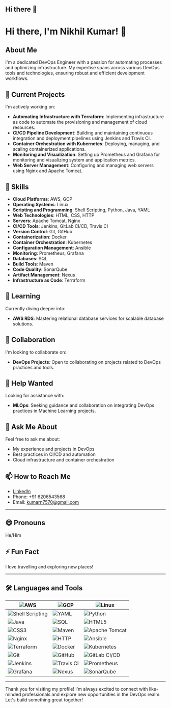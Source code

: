## Hi there 👋

<!--
**Nick1200000/Nick1200000** is a ✨ _special_ ✨ repository because its `README.md` (this file) appears on your GitHub profile.

Here are some ideas to get you started:



- 🔭 I’m currently working on AWS, TERRAFORM, JENKINS, DOCKER , KUBERNETES
- 🌱 I’m currently learning AWS RDS
- 👯 I’m looking to collaborate on DEVOPS
- 🤔 I’m looking for help with MLOPS
- 💬 Ask me about Myself
- 📫 How to reach me: www.linkedin.com/in/nikhil-kumar-4bbb7a216
- 😄 Pronouns: He/Him
- ⚡ Fun fact: Travelling


# Hi there, I'm Nikhil Kumar! 👋

## About Me
I'm a dedicated DevOps Engineer with a passion for automating processes and optimizing infrastructure. My expertise spans across various DevOps tools and technologies, ensuring robust and efficient development workflows.

## 🔭 Current Projects
I'm actively working on:
- **AWS**: Designing and managing scalable and secure cloud infrastructure.
- **Linux**: Leveraging the power of Linux for development and deployment environments.
- **Shell Scripting**: Automating routine tasks and managing server configurations.
- **Python**: Writing automation scripts and tools.
- **Java**: Developing and deploying Java applications.
- **Web Servers**: Configuring and managing web servers.
- **HTTP**: Understanding and utilizing HTTP protocols for web communication.
- **Apache Tomcat**: Deploying and managing Java-based web applications.
- **Nginx**: Implementing Nginx for reverse proxy, load balancing, and serving static content.
- **Jenkins**: Creating and maintaining CI/CD pipelines for automated build, test, and deployment.
- **Docker**: Containerizing applications for consistent and scalable deployments.
- **Kubernetes**: Orchestrating containerized applications for high availability and resilience.
- **Travis CI**: Implementing CI/CD pipelines with Travis CI.
- **Prometheus**: Monitoring system and application metrics.
- **Grafana**: Visualizing monitoring data for actionable insights.
- **SQL**: Managing and querying relational databases.
- **Maven**: Building and managing Java project dependencies.
- **SonarQube**: Ensuring code quality and security through continuous inspection.
- **Terraform**: Defining infrastructure as code for consistent and reproducible environments.

## 🌱 Learning
Currently diving deeper into:
- **AWS RDS**: Mastering relational database services for scalable database solutions.

## 👯 Collaboration
I'm looking to collaborate on:
- **DevOps Projects**: Open to collaborating on projects related to DevOps practices and tools.

## 🤔 Help Wanted
Looking for assistance with:
- **MLOps**: Seeking guidance and collaboration on integrating DevOps practices in Machine Learning projects.

## 💬 Ask Me About
Feel free to ask me about:
- My experience and projects in DevOps
- Best practices in CI/CD and automation
- Cloud infrastructure and container orchestration

## 📫 How to Reach Me
- [LinkedIn](https://www.linkedin.com/in/nikhil-kumar-4bbb7a216)
- Phone: +91 6206543568
- Email: kumarn7570@gmail.com

## 😄 Pronouns
He/Him

## ⚡ Fun Fact
I love travelling and exploring new places!

---

Thank you for visiting my profile! I'm always excited to connect with like-minded professionals and explore new opportunities in the DevOps realm. Let's build something great together!



<h3 align="left">Languages and Tools:</h3>
<p align="left"> <a href="https://aws.amazon.com" target="_blank" rel="noreferrer"> <img src="https://raw.githubusercontent.com/devicons/devicon/master/icons/amazonwebservices/amazonwebservices-original-wordmark.svg" alt="aws" width="40" height="40"/> </a> <a href="https://azure.microsoft.com/en-in/" target="_blank" rel="noreferrer"> <img src="https://www.vectorlogo.zone/logos/microsoft_azure/microsoft_azure-icon.svg" alt="azure" width="40" height="40"/> </a> <a href="https://www.w3schools.com/css/" target="_blank" rel="noreferrer"> <img src="https://raw.githubusercontent.com/devicons/devicon/master/icons/css3/css3-original-wordmark.svg" alt="css3" width="40" height="40"/> </a> <a href="https://www.docker.com/" target="_blank" rel="noreferrer"> <img src="https://raw.githubusercontent.com/devicons/devicon/master/icons/docker/docker-original-wordmark.svg" alt="docker" width="40" height="40"/> </a> <a href="https://cloud.google.com" target="_blank" rel="noreferrer"> <img src="https://www.vectorlogo.zone/logos/google_cloud/google_cloud-icon.svg" alt="gcp" width="40" height="40"/> </a> <a href="https://git-scm.com/" target="_blank" rel="noreferrer"> <img src="https://www.vectorlogo.zone/logos/git-scm/git-scm-icon.svg" alt="git" width="40" height="40"/> </a> <a href="https://grafana.com" target="_blank" rel="noreferrer"> <img src="https://www.vectorlogo.zone/logos/grafana/grafana-icon.svg" alt="grafana" width="40" height="40"/> </a> <a href="https://heroku.com" target="_blank" rel="noreferrer"> <img src="https://www.vectorlogo.zone/logos/heroku/heroku-icon.svg" alt="heroku" width="40" height="40"/> </a> <a href="https://www.w3.org/html/" target="_blank" rel="noreferrer"> <img src="https://raw.githubusercontent.com/devicons/devicon/master/icons/html5/html5-original-wordmark.svg" alt="html5" width="40" height="40"/> </a> <a href="https://www.java.com" target="_blank" rel="noreferrer"> <img src="https://raw.githubusercontent.com/devicons/devicon/master/icons/java/java-original.svg" alt="java" width="40" height="40"/> </a> <a href="https://developer.mozilla.org/en-US/docs/Web/JavaScript" target="_blank" rel="noreferrer"> <img src="https://raw.githubusercontent.com/devicons/devicon/master/icons/javascript/javascript-original.svg" alt="javascript" width="40" height="40"/> </a> <a href="https://www.jenkins.io" target="_blank" rel="noreferrer"> <img src="https://www.vectorlogo.zone/logos/jenkins/jenkins-icon.svg" alt="jenkins" width="40" height="40"/> </a> <a href="https://www.elastic.co/kibana" target="_blank" rel="noreferrer"> <img src="https://www.vectorlogo.zone/logos/elasticco_kibana/elasticco_kibana-icon.svg" alt="kibana" width="40" height="40"/> </a> <a href="https://kubernetes.io" target="_blank" rel="noreferrer"> <img src="https://www.vectorlogo.zone/logos/kubernetes/kubernetes-icon.svg" alt="kubernetes" width="40" height="40"/> </a> <a href="https://www.linux.org/" target="_blank" rel="noreferrer"> <img src="https://raw.githubusercontent.com/devicons/devicon/master/icons/linux/linux-original.svg" alt="linux" width="40" height="40"/> </a> <a href="https://www.microsoft.com/en-us/sql-server" target="_blank" rel="noreferrer"> <img src="https://www.svgrepo.com/show/303229/microsoft-sql-server-logo.svg" alt="mssql" width="40" height="40"/> </a> <a href="https://www.mysql.com/" target="_blank" rel="noreferrer"> <img src="https://raw.githubusercontent.com/devicons/devicon/master/icons/mysql/mysql-original-wordmark.svg" alt="mysql" width="40" height="40"/> </a> <a href="https://www.nginx.com" target="_blank" rel="noreferrer"> <img src="https://raw.githubusercontent.com/devicons/devicon/master/icons/nginx/nginx-original.svg" alt="nginx" width="40" height="40"/> </a> <a href="https://www.php.net" target="_blank" rel="noreferrer"> <img src="https://raw.githubusercontent.com/devicons/devicon/master/icons/php/php-original.svg" alt="php" width="40" height="40"/> </a> <a href="https://www.python.org" target="_blank" rel="noreferrer"> <img src="https://raw.githubusercontent.com/devicons/devicon/master/icons/python/python-original.svg" alt="python" width="40" height="40"/> </a> <a href="https://www.rabbitmq.com" target="_blank" rel="noreferrer"> <img src="https://www.vectorlogo.zone/logos/rabbitmq/rabbitmq-icon.svg" alt="rabbitMQ" width="40" height="40"/> </a> 
<a href="https://www.selenium.dev" target="_blank" rel="noreferrer"> <img src="https://raw.githubusercontent.com/detain/svg-logos/780f25886640cef088af994181646db2f6b1a3f8/svg/selenium-logo.svg" alt="selenium" width="40" height="40"/> </a> <a href="https://travis-ci.org" target="_blank" rel="noreferrer"> <img src="https://www.vectorlogo.zone/logos/travis-ci/travis-ci-icon.svg" alt="travisci" width="40" height="40"/> </a> </p>



# Hi there, I'm Nikhil Kumar! 👋

## About Me
I'm a dedicated DevOps Engineer with a passion for automating processes and optimizing infrastructure. My expertise spans across various DevOps tools and technologies, ensuring robust and efficient development workflows.

## 🔭 Current Projects
I'm actively working on:
- **AWS**: Designing and managing scalable and secure cloud infrastructure.
- **Linux**: Leveraging the power of Linux for development and deployment environments.
- **Shell Scripting**: Automating routine tasks and managing server configurations.
- **Python**: Writing automation scripts and tools.
- **Java**: Developing and deploying Java applications.
- **Web Servers**: Configuring and managing web servers.
- **HTTP**: Understanding and utilizing HTTP protocols for web communication.
- **Apache Tomcat**: Deploying and managing Java-based web applications.
- **Nginx**: Implementing Nginx for reverse proxy, load balancing, and serving static content.
- **Jenkins**: Creating and maintaining CI/CD pipelines for automated build, test, and deployment.
- **Docker**: Containerizing applications for consistent and scalable deployments.
- **Kubernetes**: Orchestrating containerized applications for high availability and resilience.
- **Travis CI**: Implementing CI/CD pipelines with Travis CI.
- **Prometheus**: Monitoring system and application metrics.
- **Grafana**: Visualizing monitoring data for actionable insights.
- **SQL**: Managing and querying relational databases.
- **Maven**: Building and managing Java project dependencies.
- **SonarQube**: Ensuring code quality and security through continuous inspection.
- **Terraform**: Defining infrastructure as code for consistent and reproducible environments.

## 🌱 Learning
Currently diving deeper into:
- **AWS RDS**: Mastering relational database services for scalable database solutions.

## 👯 Collaboration
I'm looking to collaborate on:
- **DevOps Projects**: Open to collaborating on projects related to DevOps practices and tools.

## 🤔 Help Wanted
Looking for assistance with:
- **MLOps**: Seeking guidance and collaboration on integrating DevOps practices in Machine Learning projects.

## 💬 Ask Me About
Feel free to ask me about:
- My experience and projects in DevOps
- Best practices in CI/CD and automation
- Cloud infrastructure and container orchestration

## 📫 How to Reach Me
- [LinkedIn](https://www.linkedin.com/in/nikhil-kumar-4bbb7a216)
- Phone: +91 6206543568
- Email: kumarn7570@gmail.com

## 😄 Pronouns
He/Him

## ⚡ Fun Fact
I love travelling and exploring new places!

---

Thank you for visiting my profile! I'm always excited to connect with like-minded professionals and explore new opportunities in the DevOps realm. Let's build something great together!

## 🛠️ Languages and Tools

![AWS](https://img.shields.io/badge/AWS-232F3E?style=for-the-badge&logo=amazon-aws&logoColor=white)
![Azure](https://img.shields.io/badge/Azure-0078D4?style=for-the-badge&logo=microsoft-azure&logoColor=white)
![CSS3](https://img.shields.io/badge/CSS3-1572B6?style=for-the-badge&logo=css3&logoColor=white)
![Docker](https://img.shields.io/badge/Docker-2496ED?style=for-the-badge&logo=docker&logoColor=white)
![GCP](https://img.shields.io/badge/GCP-4285F4?style=for-the-badge&logo=google-cloud&logoColor=white)
![Git](https://img.shields.io/badge/Git-F05032?style=for-the-badge&logo=git&logoColor=white)
![Grafana](https://img.shields.io/badge/Grafana-F46800?style=for-the-badge&logo=grafana&logoColor=white)
![Heroku](https://img.shields.io/badge/Heroku-430098?style=for-the-badge&logo=heroku&logoColor=white)
![HTML5](https://img.shields.io/badge/HTML5-E34F26?style=for-the-badge&logo=html5&logoColor=white)
![Java](https://img.shields.io/badge/Java-007396?style=for-the-badge&logo=java&logoColor=white)
![JavaScript](https://img.shields.io/badge/JavaScript-F7DF1E?style=for-the-badge&logo=javascript&logoColor=black)
![Jenkins](https://img.shields.io/badge/Jenkins-D24939?style=for-the-badge&logo=jenkins&logoColor=white)
![Kibana](https://img.shields.io/badge/Kibana-005571?style=for-the-badge&logo=kibana&logoColor=white)
![Kubernetes](https://img.shields.io/badge/Kubernetes-326CE5?style=for-the-badge&logo=kubernetes&logoColor=white)
![Linux](https://img.shields.io/badge/Linux-FCC624?style=for-the-badge&logo=linux&logoColor=black)
![MSSQL](https://img.shields.io/badge/MSSQL-CC2927?style=for-the-badge&logo=microsoft-sql-server&logoColor=white)
![MySQL](https://img.shields.io/badge/MySQL-4479A1?style=for-the-badge&logo=mysql&logoColor=white)
![Nginx](https://img.shields.io/badge/Nginx-009639?style=for-the-badge&logo=nginx&logoColor=white)
![PHP](https://img.shields.io/badge/PHP-777BB4?style=for-the-badge&logo=php&logoColor=white)
![Python](https://img.shields.io/badge/Python-3776AB?style=for-the-badge&logo=python&logoColor=white)
![RabbitMQ](https://img.shields.io/badge/RabbitMQ-FF6600?style=for-the-badge&logo=rabbitmq&logoColor=white)
![Selenium](https://img.shields.io/badge/Selenium-43B02A?style=for-the-badge&logo=selenium&logoColor=white)

# Hi there, I'm Nikhil Kumar! 👋

## About Me
I'm a dedicated DevOps Engineer with a passion for automating processes and optimizing infrastructure. My expertise spans across various DevOps tools and technologies, ensuring robust and efficient development workflows.

## 🔭 **Current Projects**
I'm actively working on:
- **AWS**: Designing and managing scalable and secure cloud infrastructure.
- **Linux**: Leveraging the power of Linux for development and deployment environments.
- **Shell Scripting**: Automating routine tasks and managing server configurations.
- **Python**: Writing automation scripts and tools.
- **Java**: Developing and deploying Java applications.
- **Web Servers**: Configuring and managing web servers.
- **HTTP**: Understanding and utilizing HTTP protocols for web communication.
- **Apache Tomcat**: Deploying and managing Java-based web applications.
- **Nginx**: Implementing Nginx for reverse proxy, load balancing, and serving static content.
- **Jenkins**: Creating and maintaining CI/CD pipelines for automated build, test, and deployment.
- **Docker**: Containerizing applications for consistent and scalable deployments.
- **Kubernetes**: Orchestrating containerized applications for high availability and resilience.
- **Travis CI**: Implementing CI/CD pipelines with Travis CI.
- **Prometheus**: Monitoring system and application metrics.
- **Grafana**: Visualizing monitoring data for actionable insights.
- **SQL**: Managing and querying relational databases.
- **Maven**: Building and managing Java project dependencies.
- **SonarQube**: Ensuring code quality and security through continuous inspection.
- **Terraform**: Defining infrastructure as code for consistent and reproducible environments.

## 🌱 Learning
Currently diving deeper into:
- **AWS RDS**: Mastering relational database services for scalable database solutions.

## 👯 Collaboration
I'm looking to collaborate on:
- **DevOps Projects**: Open to collaborating on projects related to DevOps practices and tools.

## 🤔 Help Wanted
Looking for assistance with:
- **MLOps**: Seeking guidance and collaboration on integrating DevOps practices in Machine Learning projects.

## 💬 Ask Me About
Feel free to ask me about:
- My experience and projects in DevOps
- Best practices in CI/CD and automation
- Cloud infrastructure and container orchestration

## 📫 How to Reach Me
- [LinkedIn](https://www.linkedin.com/in/nikhil-kumar-4bbb7a216)
- Phone: +91 6206543568
- Email: kumarn7570@gmail.com

## 😄 Pronouns
He/Him

## ⚡ Fun Fact
I love travelling and exploring new places!

---


## 🛠️ Languages and Tools

| ![AWS](https://img.shields.io/badge/AWS-232F3E?style=for-the-badge&logo=amazon-aws&logoColor=white) | ![Azure](https://img.shields.io/badge/Azure-0078D4?style=for-the-badge&logo=microsoft-azure&logoColor=white) | ![CSS3](https://img.shields.io/badge/CSS3-1572B6?style=for-the-badge&logo=css3&logoColor=white) |
|---|---|---|
| ![Docker](https://img.shields.io/badge/Docker-2496ED?style=for-the-badge&logo=docker&logoColor=white) | ![GCP](https://img.shields.io/badge/GCP-4285F4?style=for-the-badge&logo=google-cloud&logoColor=white) | ![Git](https://img.shields.io/badge/Git-F05032?style=for-the-badge&logo=git&logoColor=white) |
| ![Grafana](https://img.shields.io/badge/Grafana-F46800?style=for-the-badge&logo=grafana&logoColor=white) | ![Heroku](https://img.shields.io/badge/Heroku-430098?style=for-the-badge&logo=heroku&logoColor=white) | ![HTML5](https://img.shields.io/badge/HTML5-E34F26?style=for-the-badge&logo=html5&logoColor=white) |
| ![Java](https://img.shields.io/badge/Java-007396?style=for-the-badge&logo=java&logoColor=white) | ![JavaScript](https://img.shields.io/badge/JavaScript-F7DF1E?style=for-the-badge&logo=javascript&logoColor=black) | ![Jenkins](https://img.shields.io/badge/Jenkins-D24939?style=for-the-badge&logo=jenkins&logoColor=white) |
| ![Kibana](https://img.shields.io/badge/Kibana-005571?style=for-the-badge&logo=kibana&logoColor=white) | ![Kubernetes](https://img.shields.io/badge/Kubernetes-326CE5?style=for-the-badge&logo=kubernetes&logoColor=white) | ![Linux](https://img.shields.io/badge/Linux-FCC624?style=for-the-badge&logo=linux&logoColor=black) |
| ![MSSQL](https://img.shields.io/badge/MSSQL-CC2927?style=for-the-badge&logo=microsoft-sql-server&logoColor=white) | ![MySQL](https://img.shields.io/badge/MySQL-4479A1?style=for-the-badge&logo=mysql&logoColor=white) | ![Nginx](https://img.shields.io/badge/Nginx-009639?style=for-the-badge&logo=nginx&logoColor=white) |
| ![PHP](https://img.shields.io/badge/PHP-777BB4?style=for-the-badge&logo=php&logoColor=white) | ![Python](https://img.shields.io/badge/Python-3776AB?style=for-the-badge&logo=python&logoColor=white) | ![RabbitMQ](https://img.shields.io/badge/RabbitMQ-FF6600?style=for-the-badge&logo=rabbitmq&logoColor=white) |
| ![Selenium](https://img.shields.io/badge/Selenium-43B02A?style=for-the-badge&logo=selenium&logoColor=white) | ![Terraform](https://img.shields.io/badge/Terraform-623CE4?style=for-the-badge&logo=terraform&logoColor=white) | ![Travis CI](https://img.shields.io/badge/TravisCI-3EAAAF?style=for-the-badge&logo=travis-ci&logoColor=white) |
-->
# Hi there, I'm Nikhil Kumar! 👋

## About Me
I'm a dedicated DevOps Engineer with a passion for automating processes and optimizing infrastructure. My expertise spans across various DevOps tools and technologies, ensuring robust and efficient development workflows.
 
## 🔭 **Current Projects**
I'm actively working on:
- **Automating Infrastructure with Terraform**: Implementing infrastructure as code to automate the provisioning and management of cloud resources.
- **CI/CD Pipeline Development**: Building and maintaining continuous integration and deployment pipelines using Jenkins and Travis CI.
- **Container Orchestration with Kubernetes**: Deploying, managing, and scaling containerized applications.
- **Monitoring and Visualization**: Setting up Prometheus and Grafana for monitoring and visualizing system and application metrics.
- **Web Server Management**: Configuring and managing web servers using Nginx and Apache Tomcat.
  
## 🌟 **Skills**
- **Cloud Platforms**: AWS, GCP
- **Operating Systems**: Linux
- **Scripting and Programming**: Shell Scripting, Python, Java, YAML
- **Web Technologies**: HTML, CSS, HTTP
- **Servers**: Apache Tomcat, Nginx
- **CI/CD Tools**: Jenkins, GitLab CI/CD, Travis CI
- **Version Control**: Git, GitHub
- **Containerization**: Docker
- **Container Orchestration**: Kubernetes
- **Configuration Management**: Ansible
- **Monitoring**: Prometheus, Grafana
- **Databases**: SQL
- **Build Tools**: Maven
- **Code Quality**: SonarQube
- **Artifact Management**: Nexus
- **Infrastructure as Code**: Terraform

  
## 🌱 Learning
Currently diving deeper into:
- **AWS RDS**: Mastering relational database services for scalable database solutions.

## 👯 Collaboration
I'm looking to collaborate on:
- **DevOps Projects**: Open to collaborating on projects related to DevOps practices and tools.
  
## 🤔 Help Wanted
Looking for assistance with:
- **MLOps**: Seeking guidance and collaboration on integrating DevOps practices in Machine Learning projects.

## 💬 Ask Me About
Feel free to ask me about:
- My experience and projects in DevOps
- Best practices in CI/CD and automation
- Cloud infrastructure and container orchestration

## 📫 How to Reach Me
- [LinkedIn](https://www.linkedin.com/in/nikhil-kumar-4bbb7a216)
- Phone: +91 6206543568
- Email: kumarn7570@gmail.com
---
## 😄 Pronouns
He/Him

## ⚡ Fun Fact
I love travelling and exploring new places!

---
<!--
| ![AWS](https://img.shields.io/badge/AWS-232F3E?style=for-the-badge&logo=amazon-aws&logoColor=white) | ![Azure](https://img.shields.io/badge/Azure-0078D4?style=for-the-badge&logo=microsoft-azure&logoColor=white) | ![CSS3](https://img.shields.io/badge/CSS3-1572B6?style=for-the-badge&logo=css3&logoColor=white) |
|---|---|---|
| ![Docker](https://img.shields.io/badge/Docker-2496ED?style=for-the-badge&logo=docker&logoColor=white) | ![GCP](https://img.shields.io/badge/GCP-4285F4?style=for-the-badge&logo=google-cloud&logoColor=white) | ![Git](https://img.shields.io/badge/Git-F05032?style=for-the-badge&logo=git&logoColor=white) |
| ![Grafana](https://img.shields.io/badge/Grafana-F46800?style=for-the-badge&logo=grafana&logoColor=white) | ![Heroku](https://img.shields.io/badge/Heroku-430098?style=for-the-badge&logo=heroku&logoColor=white) | ![HTML5](https://img.shields.io/badge/HTML5-E34F26?style=for-the-badge&logo=html5&logoColor=white) |
| ![Java](https://img.shields.io/badge/Java-007396?style=for-the-badge&logo=java&logoColor=white) | ![JavaScript](https://img.shields.io/badge/JavaScript-F7DF1E?style=for-the-badge&logo=javascript&logoColor=black) | ![Jenkins](https://img.shields.io/badge/Jenkins-D24939?style=for-the-badge&logo=jenkins&logoColor=white) |
| ![Kibana](https://img.shields.io/badge/Kibana-005571?style=for-the-badge&logo=kibana&logoColor=white) | ![Kubernetes](https://img.shields.io/badge/Kubernetes-326CE5?style=for-the-badge&logo=kubernetes&logoColor=white) | ![Linux](https://img.shields.io/badge/Linux-FCC624?style=for-the-badge&logo=linux&logoColor=black) |
| ![MSSQL](https://img.shields.io/badge/MSSQL-CC2927?style=for-the-badge&logo=microsoft-sql-server&logoColor=white) | ![MySQL](https://img.shields.io/badge/MySQL-4479A1?style=for-the-badge&logo=mysql&logoColor=white) | ![Nginx](https://img.shields.io/badge/Nginx-009639?style=for-the-badge&logo=nginx&logoColor=white) |
| ![PHP](https://img.shields.io/badge/PHP-777BB4?style=for-the-badge&logo=php&logoColor=white) | ![Python](https://img.shields.io/badge/Python-3776AB?style=for-the-badge&logo=python&logoColor=white) | ![RabbitMQ](https://img.shields.io/badge/RabbitMQ-FF6600?style=for-the-badge&logo=rabbitmq&logoColor=white) |
| ![Selenium](https://img.shields.io/badge/Selenium-43B02A?style=for-the-badge&logo=selenium&logoColor=white) | ![Terraform](https://img.shields.io/badge/Terraform-623CE4?style=for-the-badge&logo=terraform&logoColor=white) | ![Travis CI](https://img.shields.io/badge/TravisCI-3EAAAF?style=for-the-badge&logo=travis-ci&logoColor=white) |
-->

## 🛠️ Languages and Tools

| ![AWS](https://img.shields.io/badge/AWS-232F3E?style=for-the-badge&logo=amazon-aws&logoColor=white) | ![GCP](https://img.shields.io/badge/GCP-4285F4?style=for-the-badge&logo=google-cloud&logoColor=white) | ![Linux](https://img.shields.io/badge/Linux-FCC624?style=for-the-badge&logo=linux&logoColor=black) |
|---|---|---|
| ![Shell Scripting](https://img.shields.io/badge/Shell_Scripting-4EAA25?style=for-the-badge&logo=gnu-bash&logoColor=white) | ![YAML](https://img.shields.io/badge/YAML-000000?style=for-the-badge&logo=yaml&logoColor=white) | ![Python](https://img.shields.io/badge/Python-3776AB?style=for-the-badge&logo=python&logoColor=white) |
| ![Java](https://img.shields.io/badge/Java-007396?style=for-the-badge&logo=java&logoColor=white) | ![SQL](https://img.shields.io/badge/SQL-336791?style=for-the-badge&logo=postgresql&logoColor=white) | ![HTML5](https://img.shields.io/badge/HTML5-E34F26?style=for-the-badge&logo=html5&logoColor=white) |
| ![CSS3](https://img.shields.io/badge/CSS3-1572B6?style=for-the-badge&logo=css3&logoColor=white) | ![Maven](https://img.shields.io/badge/Maven-C71A36?style=for-the-badge&logo=apache-maven&logoColor=white) | ![Apache Tomcat](https://img.shields.io/badge/Apache_Tomcat-F8DC75?style=for-the-badge&logo=apache-tomcat&logoColor=black) |
| ![Nginx](https://img.shields.io/badge/Nginx-009639?style=for-the-badge&logo=nginx&logoColor=white) | ![HTTP](https://img.shields.io/badge/HTTP-005571?style=for-the-badge&logo=http&logoColor=white) | ![Ansible](https://img.shields.io/badge/Ansible-EE0000?style=for-the-badge&logo=ansible&logoColor=white) |
| ![Terraform](https://img.shields.io/badge/Terraform-623CE4?style=for-the-badge&logo=terraform&logoColor=white) | ![Docker](https://img.shields.io/badge/Docker-2496ED?style=for-the-badge&logo=docker&logoColor=white) | ![Kubernetes](https://img.shields.io/badge/Kubernetes-326CE5?style=for-the-badge&logo=kubernetes&logoColor=white) |
| ![Git](https://img.shields.io/badge/Git-F05032?style=for-the-badge&logo=git&logoColor=white) | ![GitHub](https://img.shields.io/badge/GitHub-181717?style=for-the-badge&logo=github&logoColor=white) | ![GitLab CI/CD](https://img.shields.io/badge/GitLab-CI%2FCD-FC6D26?style=for-the-badge&logo=gitlab&logoColor=white) |
| ![Jenkins](https://img.shields.io/badge/Jenkins-D24939?style=for-the-badge&logo=jenkins&logoColor=white) | ![Travis CI](https://img.shields.io/badge/TravisCI-3EAAAF?style=for-the-badge&logo=travis-ci&logoColor=white) | ![Prometheus](https://img.shields.io/badge/Prometheus-E6522C?style=for-the-badge&logo=prometheus&logoColor=white) |
| ![Grafana](https://img.shields.io/badge/Grafana-F46800?style=for-the-badge&logo=grafana&logoColor=white) | ![Nexus](https://img.shields.io/badge/Nexus-4E77AF?style=for-the-badge&logo=sonatype&logoColor=white) | ![SonarQube](https://img.shields.io/badge/SonarQube-4E9BCD?style=for-the-badge&logo=sonarqube&logoColor=white) |


---

Thank you for visiting my profile! I'm always excited to connect with like-minded professionals and explore new opportunities in the DevOps realm. Let's build something great together!

